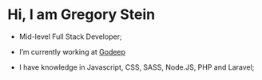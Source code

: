 <h1 align="left">Hi, I am Gregory Stein</h1>

- Mid-level Full Stack Developer; 

- I’m currently working at [Godeep](https://godeep.global/)

- I have knowledge in Javascript, CSS, SASS, Node.JS, PHP and Laravel;
